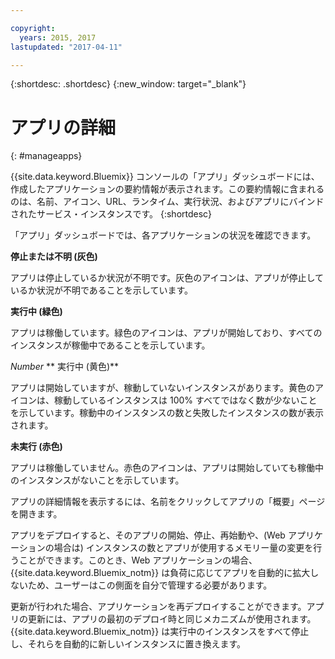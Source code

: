 ```yaml
---

copyright:
  years: 2015, 2017
lastupdated: "2017-04-11"

---
```



{:shortdesc: .shortdesc}
{:new_window: target="_blank"}

# アプリの詳細
{: #manageapps}

{{site.data.keyword.Bluemix}} コンソールの「アプリ」ダッシュボードには、作成したアプリケーションの要約情報が表示されます。この要約情報に含まれるのは、名前、アイコン、URL、ランタイム、実行状況、およびアプリにバインドされたサービス・インスタンスです。
{:shortdesc}

「アプリ」ダッシュボードでは、各アプリケーションの状況を確認できます。

**停止または不明 (灰色)**

  アプリは停止しているか状況が不明です。灰色のアイコンは、アプリが停止しているか状況が不明であることを示しています。

**実行中 (緑色)**

  アプリは稼働しています。緑色のアイコンは、アプリが開始しており、すべてのインスタンスが稼働中であることを示しています。

*Number* ** 実行中 (黄色)**

  アプリは開始していますが、稼動していないインスタンスがあります。黄色のアイコンは、稼動しているインスタンスは 100% すべてではなく数が少ないことを示しています。稼動中のインスタンスの数と失敗したインスタンスの数が表示されます。

**未実行 (赤色)**

  アプリは稼働していません。赤色のアイコンは、アプリは開始していても稼働中のインスタンスがないことを示しています。

アプリの詳細情報を表示するには、名前をクリックしてアプリの「概要」ページを開きます。

アプリをデプロイすると、そのアプリの開始、停止、再始動や、(Web アプリケーションの場合は) インスタンスの数とアプリが使用するメモリー量の変更を行うことができます。このとき、Web アプリケーションの場合、{{site.data.keyword.Bluemix_notm}} は負荷に応じてアプリを自動的に拡大しないため、ユーザーはこの側面を自分で管理する必要があります。

更新が行われた場合、アプリケーションを再デプロイすることができます。アプリの更新には、アプリの最初のデプロイ時と同じメカニズムが使用されます。{{site.data.keyword.Bluemix_notm}} は実行中のインスタンスをすべて停止し、それらを自動的に新しいインスタンスに置き換えます。
